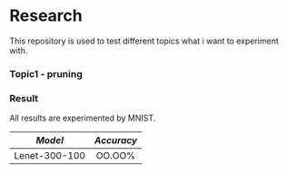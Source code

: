 # Research

This repository is used to test different topics what i want to experiment with.

### Topic1 - pruning

### Result

All results are experimented by MNIST.

*Model* | *Accuracy* 
:---: | :---: 
Lenet-300-100 | OO.OO% 